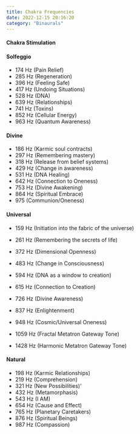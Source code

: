 ```yaml
---
title: Chakra Frequencies
date: 2022-12-15 20:16:20
category: "Binaurals"
---
```


#### Chakra Stimulation

#### Solfeggio 
* 174 Hz (Pain Relief)
* 285 Hz (Regeneration)
* 396 Hz (Feeling Safe)
* 417 Hz (Undoing Situations)
* 528 Hz (DNA)
* 639 Hz (Relationships)
* 741 Hz (Toxins)
* 852 Hz (Cellular Energy)
* 963 Hz (Quantum Awareness)

#### Divine
* 186 Hz (Karmic soul contracts)
* 297 Hz (Remembering mastery)
* 318 Hz (Release from belief systems)
* 429 Hz (Change in awareness)
* 531 Hz (DNA Healing)
* 642 Hz (Connection to Oneness)
* 753 Hz (Divine Awakening)
* 864 Hz (Spiritual Embrace)
* 975 (Communion/Oneness)

#### Universal
* 159 Hz (Initiation into the fabric of the universe)
* 261 Hz (Remembering the secrets of life)
* 372 Hz (Dimensional Openness)
* 483 Hz (Change in Consciousness)
* 594 Hz (DNA as a window to creation)
* 615 Hz (Connection to Creation)
* 726 Hz (Divine Awareness)
* 837 Hz (Enlightenment)
* 948 Hz (Cosmic/Universal Oneness)

* 1059 Hz (Fractal Metatron Gateway Tone)
* 1428 Hz (Harmonic Metatron Gateway Tone)

#### Natural
* 198 Hz (Karmic Relationships)
* 219 Hz (Comprehension)
* 321 Hz (New Possibilities)'
* 432 Hz (Metamorphasis)
* 543 Hz (I AM)
* 654 Hz (Cause and Effect)
* 765 Hz (Planetary Caretakers)
* 876 Hz (Spiritual Beings)
* 987 Hz (Compassion)

